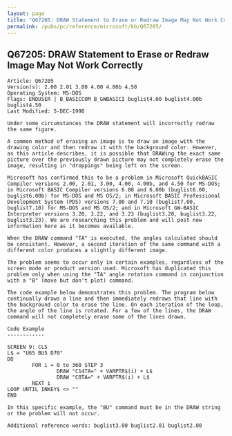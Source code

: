 ```yaml
---
layout: page
title: "Q67205: DRAW Statement to Erase or Redraw Image May Not Work Correctly"
permalink: /pubs/pc/reference/microsoft/kb/Q67205/
---
```


## Q67205: DRAW Statement to Erase or Redraw Image May Not Work Correctly

	Article: Q67205
	Version(s): 2.00 2.01 3.00 4.00 4.00b 4.50
	Operating System: MS-DOS
	Flags: ENDUSER | B_BASICCOM B_GWBASICI buglist4.00 buglist4.00b buglist4.50
	Last Modified: 5-DEC-1990
	
	Under some circumstances the DRAW statement will incorrectly redraw
	the same figure.
	
	A common method of erasing an image is to draw an image with the
	drawing color and then redraw it with the background color. However,
	as this article describes, it is possible that DRAWing the exact same
	picture over the previously drawn picture may not completely erase the
	image, resulting in "droppings" being left on the screen.
	
	Microsoft has confirmed this to be a problem in Microsoft QuickBASIC
	Compiler versions 2.00, 2.01, 3.00, 4.00, 4.00b, and 4.50 for MS-DOS;
	in Microsoft BASIC Compiler versions 6.00 and 6.00b (buglist6.00,
	buglist6.00b) for MS-DOS and MS OS/2; in Microsoft BASIC Professional
	Development System (PDS) versions 7.00 and 7.10 (buglist7.00,
	buglist7.10) for MS-DOS and MS OS/2; and in Microsoft GW-BASIC
	Interpreter versions 3.20, 3.22, and 3.23 (buglist3.20, buglist3.22,
	buglist3.23). We are researching this problem and will post new
	information here as it becomes available.
	
	When the DRAW command "TA" is executed, the angles calculated should
	be consistent. However, a second iteration of the same command with a
	different color produces a slightly different image.
	
	The problem seems to occur only in certain examples, regardless of the
	screen mode or product version used. Microsoft has duplicated this
	problem only when using the "TA" angle rotation command in conjunction
	with a "B" (move but don't plot) command.
	
	The code example below demonstrates this problem. The program below
	continually draws a line and then immediately redraws that line with
	the background color to erase the line. On each iteration of the loop,
	the angle of the line is rotated. For a few of the lines, the DRAW
	command will not completely erase some of the lines drawn.
	
	Code Example
	------------
	
	SCREEN 9: CLS
	L$ = "U65 BU5 D70"
	DO
	        FOR i = 0 to 360 STEP 3
	                DRAW "C14TA=" + VARPTR$(i) + L$
	                DRAW "C0TA=" + VARPTR$(i) + L$
	        NEXT i
	LOOP UNTIL INKEY$ <> ""
	END
	
	In this specific example, the "BU" command must be in the DRAW string
	or the problem will not occur.
	
	Additional reference words: buglist3.00 buglist2.01 buglist2.00
